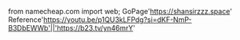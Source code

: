 from namecheap.com import web;
GoPage'https://shansirzzz.space'
Reference'https://youtu.be/p1QU3kLFPdg?si=dKF-NmP-B3DbEWWb'||'https://b23.tv/yn46mrY'
